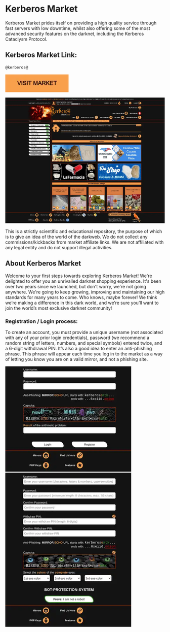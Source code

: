 # Kerberos Market
Kerberos Market prides itself on providing a high quality service through fast servers with low downtime, whilst also offering some of the most advanced security features on the darknet, including the Kerberos Cataclysm Protocol.

## Kerberos Market Link:

```sh
@kerberos@
```
[<img src="/assets/visit-market.webp" width="200">](@kerberos@/)

<a href="@kerberos@"><img src="/assets/kerberos-preview.webp" alt="image" style="max-width: 100%;"><a>

This is a strictly scientific and educational repository, the purpose of which is to give an idea of the world of the darkweb. We do not collect any commissions/kickbacks from market affiliate links. We are not affiliated with any legal entity and do not support illegal activities.

## About Kerberos Market
Welcome to your first steps towards exploring Kerberos Market! We're delighted to offer you an unrivalled darknet shopping experience. It's been over two years since we launched, but don't worry, we're not going anywhere. We're going to keep growing, improving and maintaining our high standards for many years to come. Who knows, maybe forever! We think we’re making a difference in this dark world, and we’re sure you’ll want to join the world’s most exclusive darknet community!

### Registration / Login process:

To create an account, you must provide a unique username (not associated with any of your prior login credentials), password (we recommend a random string of letters, numbers, and special symbols) entered twice, and a 6-digit withdrawal PIN. It’s also a good idea to enter an anti-phishing phrase. This phrase will appear each time you log in to the market as a way of letting you know you are on a valid mirror, and not a phishing site.


<a href="@kerberos@"><img src="/assets/kerberos-login.webp" alt="image" style="max-width: 100%;"><a>  <a href="@kerberos@"><img src="/assets/kerberos-register.webp" alt="image" style="max-width: 100%;"><a>